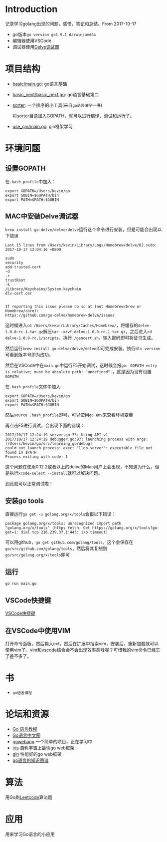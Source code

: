 Introduction
===

记录学习golang出现的问题，感悟，笔记和总结。From 2017-10-17

- go版本`go version go1.9.1 darwin/amd64`
- 编辑器使用VSCode
- 调试器使用[Delve调试器](https://github.com/derekparker/delve)

项目结构
===

- [basic/main.go](https://github.com/Microndgt/learning_go/blob/master/basic/main.go): go语言基础
- [basic_next/basic_next.go](https://github.com/Microndgt/learning_go/blob/master/basic_next/main_next.go): go语言基础第二
- [sorter](https://github.com/Microndgt/learning_go/blob/master/sorter/sorter.go): 一个排序的小工具(来自`go语言编程`一书)

    将sorter目录加入GOPATH，就可以进行编译，测试和运行了。

- [use_gin/main.go](https://github.com/Microndgt/learning_go/blob/master/use_gin/main.go): gin框架学习

环境问题
===

设置GOPATH
---

在`.bash_profile`中加入：

```
export GOPATH=/Users/kevin/go
export GOBIN=$GOPATH/bin
export PATH=$PATH:$GOBIN
```

MAC中安装Delve调试器
---

`brew install go-delve/delve/delve`运行这个命令进行安装，但是可能会出现以下错误

```
Last 15 lines from /Users/kevin/Library/Logs/Homebrew/delve/02.sudo:
2017-10-17 12:04:16 +0800

sudo
security
add-trusted-cert
-d
-r
trustRoot
-k
/Library/Keychains/System.keychain
dlv-cert.cer


If reporting this issue please do so at (not Homebrew/brew or Homebrew/core):
https://github.com/go-delve/homebrew-delve/issues
```

这时候进入`cd /Users/kevin/Library/Caches/Homebrew/`，将缓存的`delve-1.0.0-rc.1.tar.gz`解压`tar -xzvf delve-1.0.0-rc.1.tar.gz`，之后进入`cd delve-1.0.0-rc.1/scripts`，执行`./gencert.sh`，输入密码即可将证书生成。

然后运行`brew install go-delve/delve/delve`即可完成安装。执行`dlv version`可看到版本号即为成功。

然后在VSCode中在`main.go`中运行F5开始调试，这时候会报`go: GOPATH entry is relative; must be absolute path: "undefined".`，这是因为没有设置`GOPATH`

在`.bash_profile`文件中加入:

```
export GOPATH=/Users/kevin/go
export GOBIN=$GOPATH/bin
export PATH=$PATH:$GOBIN
```

然后`source .bash_profile`即可，可以使用`go env`来查看环境变量

再点击F5进行调试，会出现下面的错误：

```
2017/10/17 12:24:19 server.go:73: Using API v1
2017/10/17 12:24:19 debugger.go:97: launching process with args: [/Users/kevin/go/src/learning_go/debug]
could not launch process: exec: "lldb-server": executable file not found in $PATH
Process exiting with code: 1
```

这个问题在使用0.12.2或者以上的delve的Mac用户上会出现，不知道为什么，但是执行`xcode-select --install`就可以解决问题。

到此就可以正常调试啦！

安装go tools
---

直接运行`go get -u golang.org/x/tools`会报以下错误：

```
package golang.org/x/tools: unrecognized import path "golang.org/x/tools" (https fetch: Get https://golang.org/x/tools?go-get=1: dial tcp 216.239.37.1:443: i/o timeout)
```

可以用github，`go get github.com/golang/tools`，这个会保存在`go/src/github.com/golang/tools`，然后将其复制到`go/src/golang.org/x/tools`即可

运行
---

`go run main.go`

VSCode快捷键
----

[VSCode快捷键](http://skyrover.me/2017/12/15/shortcut/)

在VSCode中使用VIM
---

打开命令面板，然后输入ext，然后在扩展中搜索vim，安装后，重新加载就可以使用vim了。vim和vscode结合会不会出现效率高峰呢？可惜我的vim命令已经忘了差不多了。

书
===

- `go语言编程`

论坛和资源
===

- [Go 语言教程](http://www.runoob.com/go/go-tutorial.html)
- [Go语言中文网](https://studygolang.com/)
- [gowebapp](https://github.com/Microndgt/gowebapp) 一个简单的项目，正在学习中
- [iris](https://github.com/kataras/iris) 自称宇宙上最快go web框架
- [gin](https://github.com/kataras/iris) 性能好的go web框架
- [go语言的知识图谱](http://lib.csdn.net/base/go/structure)

算法
===

用Go刷[Leetcode](https://leetcode.com/micron/)算法题

应用
===

用来学习Go语言的小应用